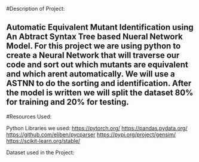 #Description of Project:

Automatic Equivalent Mutant Identification using An Abtract Syntax Tree based Nueral Network Model.
For this project we are using python to create a Neural Network that will traverse our code and sort out which mutants are equivalent and which arent automatically. We will use a ASTNN to do the sorting and identification. After the model is written we will split the dataset 80% for training and 20% for testing.
-------------------------------------------------------------------------------------------------------------------------------------------------------------------------
#Resources Used:

Python Libraries we used:
https://pytorch.org/
https://pandas.pydata.org/
https://github.com/eliben/pycparser
https://pypi.org/project/gensim/
https://scikit-learn.org/stable/

Dataset used in the Project:
